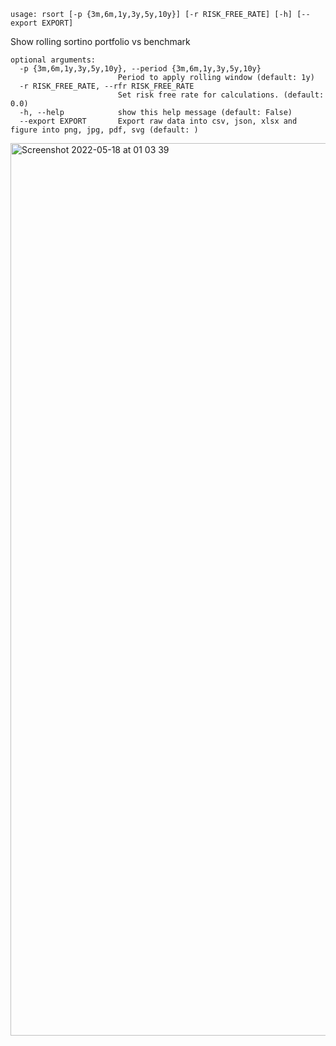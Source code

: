 ```
usage: rsort [-p {3m,6m,1y,3y,5y,10y}] [-r RISK_FREE_RATE] [-h] [--export EXPORT]
```

Show rolling sortino portfolio vs benchmark

```
optional arguments:
  -p {3m,6m,1y,3y,5y,10y}, --period {3m,6m,1y,3y,5y,10y}
                        Period to apply rolling window (default: 1y)
  -r RISK_FREE_RATE, --rfr RISK_FREE_RATE
                        Set risk free rate for calculations. (default: 0.0)
  -h, --help            show this help message (default: False)
  --export EXPORT       Export raw data into csv, json, xlsx and figure into png, jpg, pdf, svg (default: )
```

<img width="1428" alt="Screenshot 2022-05-18 at 01 03 39" src="https://user-images.githubusercontent.com/25267873/168931383-f9a61791-7a14-48fb-b538-0177657d50ed.png">
